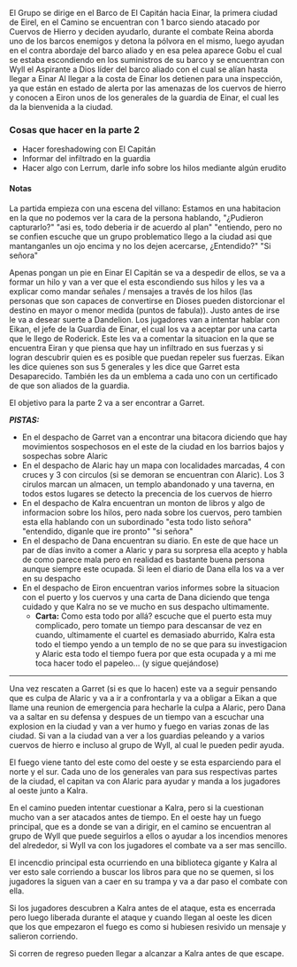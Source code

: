 El Grupo se dirige en el Barco de El Capitán hacia Einar, la primera ciudad de Eirel, en el Camino se encuentran con 1 barco siendo atacado por Cuervos de Hierro y deciden ayudarlo, durante el combate Reina aborda uno de los barcos enemigos y detona la pólvora en el mismo, luego ayudan en el contra abordaje del barco aliado y en esa pelea aparece Gobu el cual se estaba escondiendo en los suministros de su barco y se encuentran con Wyll el Aspirante a Dios líder del barco aliado con el cual se alían hasta llegar a Einar
Al llegar a la costa de Einar los detienen para una inspección, ya que están en estado de alerta por las amenazas de los cuervos de hierro y conocen a Eiron unos de los generales de la guardia de Einar, el cual les da la bienvenida a la ciudad.

### Cosas que hacer en la parte 2
- Hacer foreshadowing con El Capitán
- Informar del infiltrado en la guardia
- Hacer algo con Lerrum, darle info sobre los hilos mediante algún erudito

#### Notas
La partida empieza con una escena del villano:
Estamos en una habitacion en la que no podemos ver la cara de la persona hablando, "¿Pudieron capturarlo?" "asi es, todo deberia ir de acuerdo al plan" "entiendo, pero no se confien escuche que un grupo problematico llego a la ciudad asi que mantanganles un ojo encima y no los dejen acercarse, ¿Entendido?" "Si señora"

Apenas pongan un pie en Einar El Capitán se va a despedir de ellos, se va a formar un hilo y van a ver que el esta escondiendo sus hilos y les va a explicar como mandar señales / mensajes a través de los hilos (las personas que son capaces de convertirse en Dioses pueden distorcionar el destino en mayor o menor medida (puntos de fabula)). Justo antes de irse le va a desear suerte a Dandelion.
Los jugadores van a intentar hablar con Eikan, el jefe de la Guardia de Einar, el cual los va a aceptar por una carta que le llego de Roderick. Este les va a comentar la situacion en la que se encuentra Eiran y que piensa que hay un infiltrado en sus fuerzas y si logran descubrir quien es es posible que puedan repeler sus fuerzas.
Eikan les dice quienes son sus 5 generales y les dice que Garret esta Desaparecido. También les da un emblema a cada uno con un certificado de que son aliados de la guardia.

El objetivo para la parte 2 va a ser encontrar a Garret.

***PISTAS:***
- En el despacho de Garret van a encontrar una bitacora diciendo que hay movimientos sospechosos en el este de la ciudad en los barrios bajos y sospechas sobre Alaric
- En el despacho de Alaric hay un mapa con localidades marcadas, 4 con cruces y 3 con circulos (si se demoran se encuentran con Alaric). Los 3 cirulos marcan un almacen, un templo abandonado y una taverna, en todos estos lugares se detecto la precencia de los cuervos de hierro
- En el despacho de Kalra encuentran un monton de libros y algo de informacion sobre los hilos, pero nada sobre los cuervos, pero tambien esta ella hablando con un subordinado  "esta todo listo señora" "entendido, diganle que ire pronto" "si señora"
- En el despacho de Dana encuentran su diario. En este de que hace un par de días invito a comer a Alaric y para su sorpresa ella acepto y habla de como parece mala pero en realidad es bastante buena persona aunque siempre este ocupada. Si leen el diario de Dana ella los va a ver en su despacho
- En el despacho de Eiron encuentran varios informes sobre la situacion con el puerto y los cuervos y una carta de Dana diciendo que tenga cuidado y que Kalra no se ve mucho en sus despacho ultimamente.
	- **Carta:** Como esta todo por allá? escuche que el puerto esta muy complicado, pero tomate un tiempo para descansar de vez en cuando, ultimamente el cuartel es demasiado aburrido, Kalra esta todo el tiempo yendo a un templo de no se que para su investigacion y Alaric esta todo el tiempo fuera por que esta ocupada y a mi me toca hacer todo el papeleo... (y sigue quejándose)

---

Una vez rescaten a Garret (si es que lo hacen) este va a seguir pensando que es culpa de Alaric y va a ir a confrontarla y va a obligar a Eikan a que llame una reunion de emergencia para hecharle la culpa a Alaric, pero Dana va a saltar en su defensa y despues de un tiempo van a escuchar una explosion en la ciudad y van a ver humo y fuego en varias zonas de las ciudad.
Si van a la ciudad van a ver a los guardias peleando y a varios cuervos de hierro e incluso al grupo de Wyll, al cual le pueden pedir ayuda.

El fuego viene tanto del este como del oeste y se esta esparciendo para el norte y el sur. Cada uno de los generales van para sus respectivas partes de la ciudad, el capitan va con Alaric para ayudar y manda a los jugadores al oeste junto a Kalra.

En el camino pueden intentar cuestionar a Kalra, pero si la cuestionan mucho van a ser atacados antes de tiempo. En el oeste hay un fuego principal, que es a donde se van a dirigir, en el camino se encuentran al grupo de Wyll que puede seguirlos a ellos o ayudar a los incendios menores del alrededor, si Wyll va con los jugadores el combate va a ser mas sencillo.

El incencdio principal esta ocurriendo en una biblioteca gigante y Kalra al ver esto sale corriendo a buscar los libros para que no se quemen, si los jugadores la siguen van a caer en su trampa y va a dar paso el combate con ella.

Si los jugadores descubren a Kalra antes de el ataque, esta es encerrada pero luego liberada durante el ataque y cuando llegan al oeste les dicen que los que empezaron el fuego es como si hubiesen resivido un mensaje y salieron corriendo.

Si corren de regreso pueden llegar a alcanzar a Kalra antes de que escape.